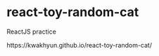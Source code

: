 # react-toy-random-cat

<p>ReactJS practice</p>
<p>https://kwakhyun.github.io/react-toy-random-cat/</p>

